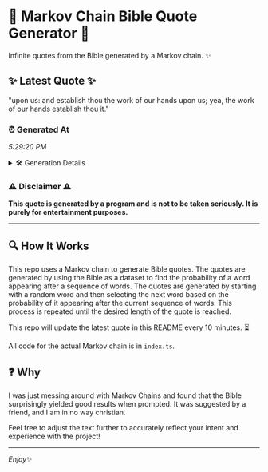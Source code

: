# 📖 Markov Chain Bible Quote Generator 📖

Infinite quotes from the Bible generated by a Markov chain. ✨

## ✨ Latest Quote ✨
"upon us: and establish thou the work of our hands upon us; yea, the work of our hands establish thou it."

### ⏰ Generated At
*5:29:20 PM*

<details>
    <summary>🛠️ Generation Details</summary>
    <p>
        <strong>🌱 Seed:</strong> upon<br>
        <strong>🔄 Iterations:</strong> 20<br>
        <strong>📜 Context History:</strong><br>[ upon ]: us:<br>[ upon, us: ]: and<br>[ upon, us:, and ]: establish<br>[ upon, us:, and, establish ]: thou<br>[ upon, us:, and, establish, thou ]: the<br>[ upon, us:, and, establish, thou, the ]: work<br>[ us:, and, establish, thou, the, work ]: of<br>[ and, establish, thou, the, work, of ]: our<br>[ establish, thou, the, work, of, our ]: hands<br>[ thou, the, work, of, our, hands ]: upon<br>[ the, work, of, our, hands, upon ]: us;<br>[ work, of, our, hands, upon, us; ]: yea,<br>[ of, our, hands, upon, us;, yea, ]: the<br>[ our, hands, upon, us;, yea,, the ]: work<br>[ hands, upon, us;, yea,, the, work ]: of<br>[ upon, us;, yea,, the, work, of ]: our<br>[ us;, yea,, the, work, of, our ]: hands<br>[ yea,, the, work, of, our, hands ]: establish<br>[ the, work, of, our, hands, establish ]: thou<br>[ work, of, our, hands, establish, thou ]: it.<br>
    </p>
</details>

### ⚠️ Disclaimer ⚠️
**This quote is generated by a program and is not to be taken seriously. It is purely for entertainment purposes.**

---

## 🔍 How It Works

This repo uses a Markov chain to generate Bible quotes. The quotes are generated by using the Bible as a dataset to find the probability of a word appearing after a sequence of words. The quotes are generated by starting with a random word and then selecting the next word based on the probability of it appearing after the current sequence of words. This process is repeated until the desired length of the quote is reached.

This repo will update the latest quote in this README every 10 minutes. ⏳

All code for the actual Markov chain is in `index.ts`.

## ❓ Why

I was just messing around with Markov Chains and found that the Bible surprisingly yielded good results when prompted. 
It was suggested by a friend, and I am in no way christian.

Feel free to adjust the text further to accurately reflect your intent and experience with the project!

---

*Enjoy*✨
